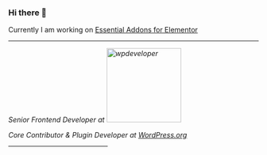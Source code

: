 ### Hi there 👋

Currently I am working on <a target="_blank" href="https://github.com/WPDevelopers/essential-addons-for-elementor-lite/graphs/contributors">Essential Addons for Elementor</a>

<hr>
<p><em>Senior Frontend Developer at <a target="_blank" href="https://wpdeveloper.net/"><img src="https://wpdev-media.storage.googleapis.com/wp-content/uploads/2020/04/WPDeveloper-Logo.png" width="150" alt="wpdeveloper"></a>

Core Contributor & Plugin Developer at <a target="_blank" href="https://profiles.wordpress.org/sumaiyasiddika/">WordPress.org</a> 
<br>
</em>
</p>
<hr style="max-width:200px;">
